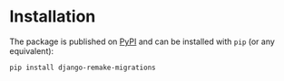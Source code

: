 # Installation

The package is published on [PyPI](https://pypi.org/project/django-remake-migrations/) and can be installed with `pip` (or any equivalent):

```bash
pip install django-remake-migrations
```

